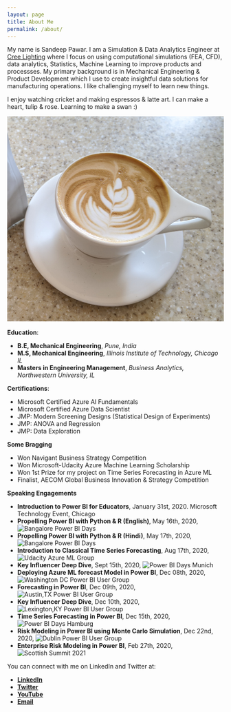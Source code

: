 ```yaml
---
layout: page
title: About Me
permalink: /about/
---
```

My name is Sandeep Pawar. I am a Simulation & Data Analytics Engineer at [Cree Lighting](https://www.creelighting.com/) where I focus on using computational simulations (FEA, CFD), data analytics, Statistics, Machine Learning to improve products and processses. My primary background is in Mechanical Engineering & Product Development which I use to create insightful data solutions for manufacturing operations. I like challenging myself to learn new things.

I enjoy watching cricket and making espressos & latte art. I can make a heart, tulip & rose. Learning to make a swan :) 

![My Latte Art](https://raw.githubusercontent.com/pawarbi/blog/master/images/IMG_20200416_161323.jpg)

**Education**:
 - **B.E, Mechanical Engineering**, *Pune, India*
 - **M.S, Mechanical Engineering**, *Illinois Institute of Technology, Chicago IL*
 - **Masters in Engineering Management**, *Business Analytics, Northwestern University, IL*
 
**Certifications**:
 - Microsoft Certified Azure AI Fundamentals
 - Microsoft Certified Azure Data Scientist
 - JMP: Modern Screening Designs (Statistical Design of Experiments)
 - JMP: ANOVA and Regression
 - JMP: Data Exploration
 
 **Some Bragging**
 - Won Navigant Business Strategy Competition 
 - Won Microsoft-Udacity Azure Machine Learning Scholarship
 - Won 1st Prize for my project on Time Series Forecasting in Azure ML
 - Finalist, AECOM Global Business Innovation & Strategy Competition
 
 **Speaking Engagements**
 - **Introduction to Power BI for Educators**, January 31st, 2020. Microsoft Technology Event, Chicago
 - **Propelling Power BI with Python & R (English)**, May 16th, 2020, ![Bangalore Power BI Days](https://www.powerbidays.com/virtualevent/bangalore-power-bi-days-2020-05-16/)
 - **Propelling Power BI with Python & R (Hindi)**, May 17th, 2020, ![Bangalore Power BI Days](https://www.powerbidays.com/virtualevent/bangalore-power-bi-days-2020-05-17/)
 - **Introduction to Classical Time Series Forecasting**, Aug 17th, 2020, ![Udacity Azure ML Group](https://youtu.be/2G6glc5Act8)
 - **Key Influencer Deep Dive**, Sept 15th, 2020, ![Power BI Days Munich](https://www.powerbidays.com/virtualevent/munich-power-bi-days-2020-09-15/)
 - **Deploying Azure ML forecast Model in Power BI**, Dec 08th, 2020, ![Washington DC Power BI User Group](https://youtu.be/aOAbTv1S0XY?t=2017)
 - **Forecasting in Power BI**, Dec 09th, 2020, ![Austin,TX Power BI User Group](https://www.meetup.com/Austin-Power-BI-User-Group/events/274513479/)
 - **Key Influencer Deep Dive**, Dec 10th, 2020, ![Lexington,KY Power BI User Group](https://cutt.ly/key_influencer)
 - **Time Series Forecasting in Power BI**, Dec 15th, 2020, ![Power BI Days Hamburg](https://www.powerbidays.com/virtualevent/virtual-hamburg-power-bi-days-2020-12-15/)
  - **Risk Modeling in Power BI using Monte Carlo Simulation**, Dec 22nd, 2020, ![Dublin Power BI User Group](https://www.meetup.com/DublinPUG/events/273906186/)
  - **Enterprise Risk Modeling in Power BI**, Feb 27th, 2020, ![Scottish Summit 2021](https://scottishsummit.com/scottish-summit-2021-sessions)
 
 You can connect with me on LinkedIn and Twitter at:
- **[LinkedIn](https://cutt.ly/pawarbi-linkedin)**
- **[Twitter](https://cutt.ly/pawarbi-twitter)**
- **[YouTube](https://cutt.ly/pawarbi-youtube)**
- **[Email](pawarbi@outlook.com)**




